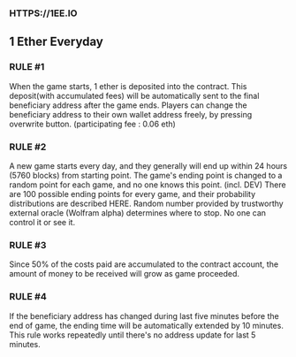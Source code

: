 ### HTTPS://1EE.IO
## 1 Ether Everyday

### RULE #1
When the game starts, 1 ether is deposited into the contract. This deposit(with accumulated fees) will be automatically sent to the final beneficiary address after the game ends. Players can change the beneficiary address to their own wallet address freely, by pressing overwrite button. (participating fee : 0.06 eth)
### RULE #2
A new game starts every day, and they generally will end up within 24 hours (5760 blocks) from starting point. The game's ending point is changed to a random point for each game, and no one knows this point. (incl. DEV) There are 100 possible ending points for every game, and their probability distributions are described HERE. Random number provided by trustworthy external oracle (Wolfram alpha) determines where to stop. No one can control it or see it.
### RULE #3
Since 50% of the costs paid are accumulated to the contract account, the amount of money to be received will grow as game proceeded.
### RULE #4
If the beneficiary address has changed during last five minutes before the end of game, the ending time will be automatically extended by 10 minutes. This rule works repeatedly until there's no address update for last 5 minutes.
